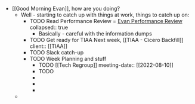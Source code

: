 - [[Good Morning Evan]], how are you doing?
	- Well - starting to catch up with things at work, things to catch up on:
		- TODO Read Performance Review = [Evan Performance Review](https://rangle.slack.com/archives/DJ2J7S4KV/p1659961800310349)
		  collapsed:: true
			- Basically - careful with the information dumps
		- TODO Get ready for TIAA Next week, [[TIAA - Cicero Backfill]]
		  client:: [[TIAA]]
		- TODO Slack catch-up
		- TODO Week Planning and stuff
			- TODO [[Tech Regroup]]
			  meeting-date:: [[2022-08-10]]
			- TODO
			-
			-
			-
	-